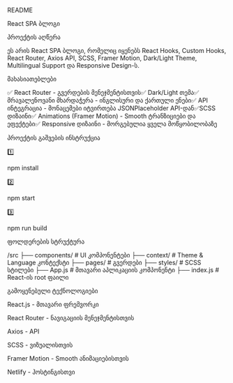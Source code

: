 README

React SPA ბლოგი

პროექტის აღწერა

ეს არის React SPA ბლოგი, რომელიც იყენებს React Hooks, Custom Hooks, React Router, Axios API, SCSS, Framer Motion, Dark/Light Theme, Multilingual Support და Responsive Design-ს.

მახასიათებლები

✅ React Router - გვერდების მენეჯმენტისთვის✅ Dark/Light თემა✅ მრავალენოვანი მხარდაჭერა - ინგლისური და ქართული ენები✅ API ინტეგრაცია - მონაცემები იტვირთება JSONPlaceholder API-დან✅SCSS დიზაინი✅ Animations (Framer Motion) - Smooth ტრანზიციები და ეფექტები✅ Responsive დიზაინი - მორგებულია ყველა მოწყობილობაზე

პროექტის გაშვების ინსტრუქცია

1️⃣ 

npm install

2️⃣

npm start

3️⃣

npm run build

ფოლდერების სტრუქტურა

/src
  ├── components/       # UI კომპონენტები
  ├── context/          # Theme & Language კონტექსტი
  ├── pages/            # გვერდები
  ├── styles/           # SCSS სტილები
  ├── App.js            # მთავარი აპლიკაციის კომპონენტი
  ├── index.js          # React-ის root ფაილი

გამოყენებული ტექნოლოგიები

React.js - მთავარი ფრემვორკი

React Router - ნავიგაციის მენეჯმენტისთვის

Axios - API

SCSS - ვიზუალისთვის

Framer Motion - Smooth ანიმაციებისთვის

Netlify - ჰოსტინგისთვი
